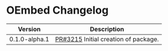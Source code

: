 # OEmbed Changelog

| Version       | Description   |
|---------------|---------------|
| 0.1.0-alpha.1 | [PR#3215](https://github.com/bbc/psammead/pull/3215) Initial creation of package. |
